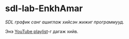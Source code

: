 # sdl-lab-EnkhAmar

_SDL график санг ашиглаж хийсэн жижиг программууд._

Энэ [YouTube playlist]-г дагаж хийв.

[//]: # (These are reference links used in the body of this note and get stripped out when the markdown processor does its job. There is no need to format nicely because it shouldn't be seen. Thanks SO - http://stackoverflow.com/questions/4823468/store-comments-in-markdown-syntax)

   [YouTube playlist]: <https://www.youtube.com/playlist?list=PL0A4HYJyi7d_qL97vyuNqlJzKXtXEoNZK>
